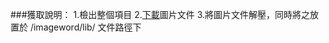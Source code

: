 ###獲取說明：
1.檢出整個項目
2.[下載](http://pan.baidu.com/s/1c2Hke8g)圖片文件
3.將圖片文件解壓，同時將之放置於 /imageword/lib/ 文件路徑下